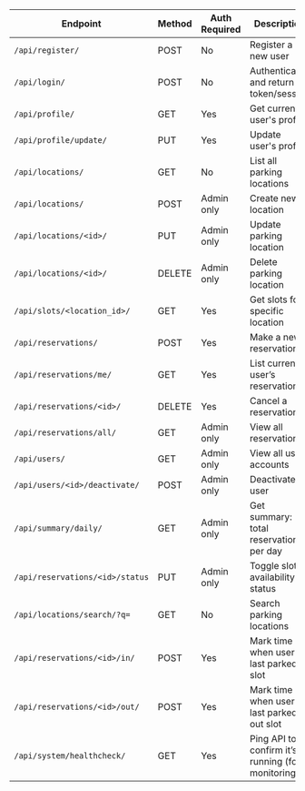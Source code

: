 | Endpoint                           | Method | Auth Required | Description                                       |
| ---------------------------------  | ------ | ------------- | ------------------------------------------------- |
| `/api/register/`                   | POST   | No            | Register a new user                               |
| `/api/login/`                      | POST   | No            | Authenticate and return token/session             |
| `/api/profile/`                    | GET    | Yes           | Get current user's profile                        |
| `/api/profile/update/`             | PUT    | Yes           | Update user's profile                             |
| `/api/locations/`                  | GET    | No            | List all parking locations                        |
| `/api/locations/`                  | POST   | Admin only    | Create new location                               |
| `/api/locations/<id>/`             | PUT    | Admin only    | Update parking location                           |
| `/api/locations/<id>/`             | DELETE | Admin only    | Delete parking location                           |
| `/api/slots/<location_id>/`        | GET    | Yes           | Get slots for a specific location                 |
| `/api/reservations/`               | POST   | Yes           | Make a new reservation                            |
| `/api/reservations/me/`            | GET    | Yes           | List current user’s reservations                  |
| `/api/reservations/<id>/`          | DELETE | Yes           | Cancel a reservation                              |
| `/api/reservations/all/`           | GET    | Admin only    | View all reservations                             |
| `/api/users/`                      | GET    | Admin only    | View all user accounts                            |
| `/api/users/<id>/deactivate/`      | POST   | Admin only    | Deactivate a user                                 |
| `/api/summary/daily/`              | GET    | Admin only    | Get summary: total reservations per day           |
| `/api/reservations/<id>/status`    | PUT    | Admin only    | Toggle slot availability status                   |
| `/api/locations/search/?q=`        | GET    | No            | Search parking locations                          |
| `/api/reservations/<id>/in/`       | POST   | Yes           | Mark time when user last parked in slot           |
| `/api/reservations/<id>/out/`      | POST   | Yes           | Mark time when user last parked out slot          |
| `/api/system/healthcheck/`         | GET    | Yes           | Ping API to confirm it’s running (for monitoring) |
